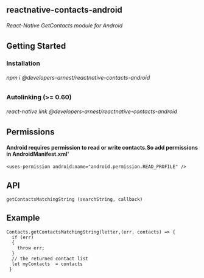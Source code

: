 ## reactnative-contacts-android
###### React-Native GetContacts module for Android

## Getting Started

### Installation
###### npm i @developers-arnest/reactnative-contacts-android

### Autolinking (>= 0.60)
###### react-native link @developers-arnest/reactnative-contacts-android


## Permissions
#### Android requires permission to read or write contacts.So add permissions in AndroidManifest.xml'
```
<uses-permission android:name="android.permission.READ_PROFILE" />
```

## API
```getContactsMatchingString (searchString, callback)```

## Example
```
Contacts.getContactsMatchingString(letter,(err, contacts) => {
  if (err) 
  {
    throw err;
  }
  // the returned contact list
  let myContacts  = contacts
 }
```     


